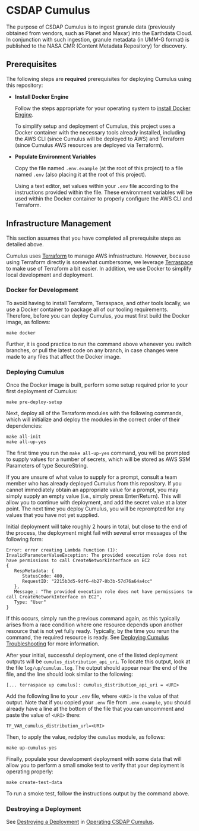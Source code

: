 # CSDAP Cumulus

The purpose of CSDAP Cumulus is to ingest granule data (previously obtained from
vendors, such as Planet and Maxar) into the Earthdata Cloud. In conjunction with
such ingestion, granule metadata (in UMM-G format) is published to the NASA CMR
(Content Metadata Repository) for discovery.

## Prerequisites

The following steps are **required** prerequisites for deploying Cumulus using
this repository:

- **Install Docker Engine**

  Follow the steps appropriate for your operating system to
  [install Docker Engine](https://docs.docker.com/engine/install/).

  To simplify setup and deployment of Cumulus, this project uses a Docker
  container with the necessary tools already installed, including the AWS CLI
  (since Cumulus will be deployed to AWS) and Terraform (since Cumulus AWS
  resources are deployed via Terraform).

- **Populate Environment Variables**

  Copy the file named `.env.example` (at the root of this project) to a file
  named `.env` (also placing it at the root of this project).

  Using a text editor, set values within your `.env` file according to the
  instructions provided within the file.  These environment variables will be
  used within the Docker container to properly configure the AWS CLI and
  Terraform.

## Infrastructure Management

This section assumes that you have completed all prerequisite steps as detailed
above.

Cumulus uses [Terraform] to manage AWS infrastructure.  However, because using
Terraform directly is somewhat cumbersome, we leverage [Terraspace] to make use
of Terraform a bit easier.  In addition, we use Docker to simplify local
development and deployment.

### Docker for Development

To avoid having to install Terraform, Terraspace, and other tools locally, we
use a Docker container to package all of our tooling requirements.  Therefore,
before you can deploy Cumulus, you must first build the Docker image, as
follows:

```plain
make docker
```

Further, it is good practice to run the command above whenever you switch
branches, or pull the latest code on any branch, in case changes were made to
any files that affect the Docker image.

### Deploying Cumulus

Once the Docker image is built, perform some setup required prior to your first
deployment of Cumulus:

```plain
make pre-deploy-setup
```

Next, deploy all of the Terraform modules with the following commands, which
will initialize and deploy the modules in the correct order of their
dependencies:

```plain
make all-init
make all-up-yes
```

The first time you run the `make all-up-yes` command, you will be prompted to
supply values for a number of secrets, which will be stored as AWS SSM
Parameters of type SecureString.

If you are unsure of what value to supply for a prompt, consult a team member
who has already deployed Cumulus from this repository.  If you cannot
immediately obtain an appropriate value for a prompt, you may simply supply an
empty value (i.e., simply press Enter/Return).  This will allow you to continue
with deployment, and add the secret value at a later point.  The next time you
deploy Cumulus, you will be reprompted for any values that you have not yet
supplied.

Initial deployment will take roughly 2 hours in total, but close to the end of
the process, the deployment might fail with several error messages of the
following form:

```plain
Error: error creating Lambda Function (1): InvalidParameterValueException: The provided execution role does not have permissions to call CreateNetworkInterface on EC2
{
   RespMetadata: {
      StatusCode: 400,
      RequestID: "2215b3d5-9df6-4b27-8b3b-57d76a64a4cc"
   },
   Message_: "The provided execution role does not have permissions to call CreateNetworkInterface on EC2",
   Type: "User"
}
```

If this occurs, simply run the previous command again, as this typically arises
from a race condition where one resource depends upon another resource that is
not yet fully ready.  Typically, by the time you rerun the command, the required
resource is ready.  See [Deploying Cumulus Troubleshooting] for more
information.

After your initial, successful deployment, one of the listed deployment outputs
will be `cumulus_distribution_api_uri`.  To locate this output, look at the file
`log/up/cumulus.log`.  The output should appear near the end of the file, and
the line should look similar to the following:

```plain
[... terraspace up cumulus]: cumulus_distribution_api_uri = <URI>
```

Add the following line to your `.env` file, where `<URI>` is the value of that
output.  Note that if you copied your `.env` file from `.env.example`, you
should already have a line at the bottom of the file that you can uncomment and
paste the value of `<URI>` there:

```plain
TF_VAR_cumulus_distribution_url=<URI>
```

Then, to apply the value, redploy the `cumulus` module, as follows:

```plain
make up-cumulus-yes
```

Finally, populate your development deployment with some data that will allow you
to perform a small smoke test to verify that your deployment is operating
properly:

```plain
make create-test-data
```

To run a smoke test, follow the instructions output by the command above.

### Destroying a Deployment

See [Destroying a Deployment](docs/OPERATING.md#destroying-a-deployment) in
[Operating CSDAP Cumulus](docs/OPERATING.md).

[Deploying Cumulus Troubleshooting]:
   https://nasa.github.io/cumulus/docs/troubleshooting/troubleshooting-deployment#deploying-cumulus
[Terraform]:
   https://www.terraform.io/
[Terraspace]:
   https://terraspace.cloud/
